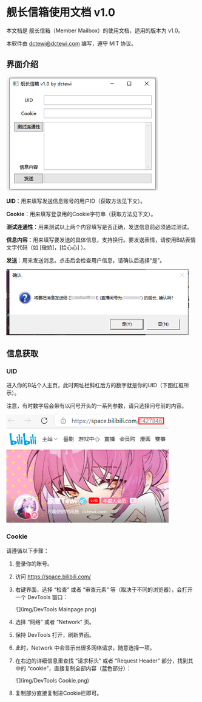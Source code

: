 # 舰长信箱使用文档 v1.0

本文档是 舰长信箱（Member Mailbox）的使用文档，适用的版本为 v1.0。

本软件由 dctewi@dctewi.com 编写，遵守 MIT 协议。

## 界面介绍

![](img/GUI.png)

**UID**：用来填写发送信息账号的用户ID（获取方法见下文）。

**Cookie**：用来填写登录用的Cookie字符串（获取方法见下文）。

**测试连通性**：用来测试以上两个内容填写是否正确，发送信息前必须通过测试。

**信息内容**：用来填写要发送的具体信息，支持换行。要发送表情，请使用B站表情文字代码（如 [傲娇]，[给心心] ）。

**发送**：用来发送消息。点击后会检查用户信息，请确认后选择“是”。

![](img/Confirm.png)

## 信息获取

### UID

进入你的B站个人主页，此时网址栏斜杠后方的数字就是你的UID（下图红框所示）。

注意，有时数字后会带有以问号开头的一系列参数，请只选择问号前的内容。

![](img/UID.png)

### Cookie

请遵循以下步骤：

1. 登录你的账号。

2. 访问 https://space.bilibili.com/

3. 右键界面，选择 “检查” 或者 “审查元素” 等（取决于不同的浏览器），会打开一个 DevTools 窗口：

    ![](img/DevTools Mainpage.png)

4. 选择 “网络” 或者 “Network” 页。

5. 保持 DevTools 打开，刷新界面。

6. 此时，Network 中会显示出很多网络请求，随意选择一项。

7. 在右边的详细信息里查找 “请求标头” 或者 “Request Header” 部分，找到其中的 “cookie”，直接复制全部内容（蓝色部分）：

    ![](img/DevTools Cookie.png)

8. 复制部分直接复制进Cookie栏即可。